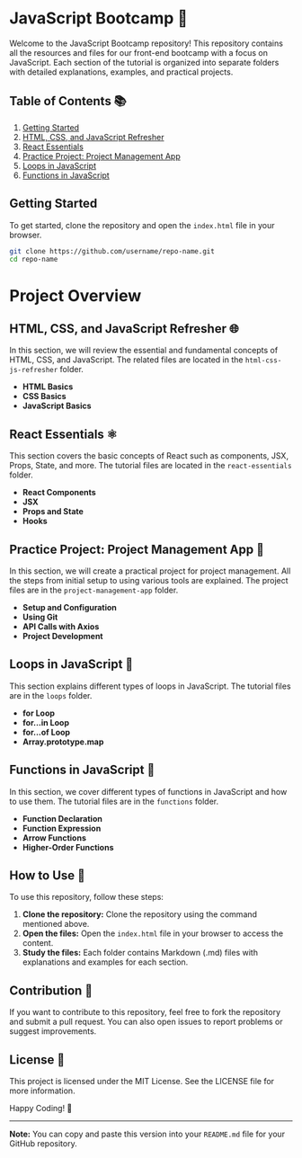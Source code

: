 # JavaScript Bootcamp 🚀

Welcome to the JavaScript Bootcamp repository! This repository contains all the resources and files for our front-end bootcamp with a focus on JavaScript. Each section of the tutorial is organized into separate folders with detailed explanations, examples, and practical projects.

## Table of Contents 📚

1. [Getting Started](#getting-started)
2. [HTML, CSS, and JavaScript Refresher](#html-css-and-javascript-refresher)
3. [React Essentials](#react-essentials)
4. [Practice Project: Project Management App](#practice-project-project-management-app)
5. [Loops in JavaScript](#loops-in-javascript)
6. [Functions in JavaScript](#functions-in-javascript)

## Getting Started

To get started, clone the repository and open the `index.html` file in your browser.

```bash
git clone https://github.com/username/repo-name.git
cd repo-name
```

# Project Overview

## HTML, CSS, and JavaScript Refresher 🌐

In this section, we will review the essential and fundamental concepts of HTML, CSS, and JavaScript. The related files are located in the `html-css-js-refresher` folder.

- **HTML Basics**
- **CSS Basics**
- **JavaScript Basics**

## React Essentials ⚛️

This section covers the basic concepts of React such as components, JSX, Props, State, and more. The tutorial files are located in the `react-essentials` folder.

- **React Components**
- **JSX**
- **Props and State**
- **Hooks**

## Practice Project: Project Management App 📝

In this section, we will create a practical project for project management. All the steps from initial setup to using various tools are explained. The project files are in the `project-management-app` folder.

- **Setup and Configuration**
- **Using Git**
- **API Calls with Axios**
- **Project Development**

## Loops in JavaScript 🔄

This section explains different types of loops in JavaScript. The tutorial files are in the `loops` folder.

- **for Loop**
- **for...in Loop**
- **for...of Loop**
- **Array.prototype.map**

## Functions in JavaScript 🔧

In this section, we cover different types of functions in JavaScript and how to use them. The tutorial files are in the `functions` folder.

- **Function Declaration**
- **Function Expression**
- **Arrow Functions**
- **Higher-Order Functions**

## How to Use 📖

To use this repository, follow these steps:

1. **Clone the repository:** Clone the repository using the command mentioned above.
2. **Open the files:** Open the `index.html` file in your browser to access the content.
3. **Study the files:** Each folder contains Markdown (.md) files with explanations and examples for each section.

## Contribution 🤝

If you want to contribute to this repository, feel free to fork the repository and submit a pull request. You can also open issues to report problems or suggest improvements.

## License 📜

This project is licensed under the MIT License. See the LICENSE file for more information.

Happy Coding! 🎉

---

**Note:** You can copy and paste this version into your `README.md` file for your GitHub repository.
